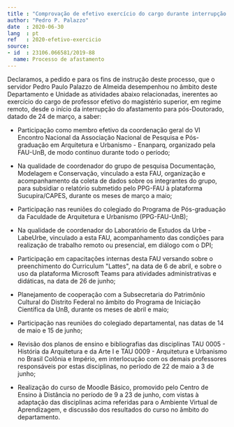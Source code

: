 ```yaml
---
title : "Comprovação de efetivo exercício do cargo durante interrupção de afastamento"
author: "Pedro P. Palazzo"
date  : 2020-06-30
lang  : pt
ref   : 2020-efetivo-exercicio
source:
- id  : 23106.066581/2019-88
  name: Processo de afastamento
---
```


Declaramos, a pedido e para os fins de instrução deste processo, que o
servidor Pedro Paulo Palazzo de Almeida desempenhou no âmbito deste
Departamento e Unidade as atividades abaixo relacionadas, inerentes ao
exercício do cargo de professor efetivo do magistério superior, em
regime remoto, desde o início da interrupção do afastamento para
pós-Doutorado, datado de 24 de março, a saber:

- Participação como membro efetivo da coordenação geral do VI Encontro
  Nacional da Associação Nacional de Pesquisa e Pós-graduação em
  Arquitetura e Urbanismo - Enanparq, organizado pela FAU-UnB, de modo
  contínuo durante todo o período;

- Na qualidade de coordenador do grupo de pesquisa Documentação,
  Modelagem e Conservação, vinculado a esta FAU, organização e
  acompanhamento da coleta de dados sobre os integrantes do grupo, para
  subsidiar o relatório submetido pelo PPG-FAU à plataforma
  Sucupira/CAPES, durante os meses de março a maio;

- Participação nas reuniões do colegiado do Programa de Pós-graduação da
  Faculdade de Arquitetura e Urbanismo (PPG-FAU-UnB);

- Na qualidade de coordenador do Laboratório de Estudos da Urbe -
  LabeUrbe, vinculado a esta FAU, acompanhamento das condições para
  realização de trabalho remoto ou presencial, em diálogo com o DPI;

- Participação em capacitações internas desta FAU versando sobre o
  preenchimento do Curriculum "Lattes", na data de 6 de abril, e sobre o
  uso da plataforma Microsoft Teams para atividades administrativas e
  didáticas, na data de 26 de junho;

- Planejamento de cooperação com a Subsecretaria do Patrimônio Cultural
  do Distrito Federal no âmbito do Programa de Iniciação Científica da
  UnB, durante os meses de abril e maio;

- Participação nas reuniões do colegiado departamental, nas datas de 14 de
  maio e 15 de junho;

- Revisão dos planos de ensino e bibliografias das disciplinas TAU 0005 -
  História da Arquitetura e da Arte I e TAU 0009 - Arquitetura e
  Urbanismo no Brasil Colônia e Império, em interlocução com os demais
  professores responsáveis por estas disciplinas, no período de 22 de
  maio a 3 de junho;

- Realização do curso de Moodle Básico, promovido pelo Centro de Ensino
  à Distância no período de 9 a 23 de junho, com vistas à adaptação das
  disciplinas acima referidas para o Ambiente Virtual de Aprendizagem, e
  discussão dos resultados do curso no âmbito do departamento.
